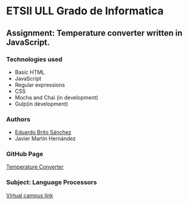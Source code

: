 # ETSII ULL Grado de Informatica

## Assignment: Temperature converter written in JavaScript.

### Technologies used

* Basic HTML
* JavaScript
* Regular expressions
* CSS
* Mocha and Chai (in development)
* Gulp(in development)

### Authors

* [Eduardo Brito Sánchez](http://eduardobritosan.github.io) 
* Javier Martín Hernández

### GitHub Page
[Temperature Converter](http://eduardobritosan.github.io/temperature-converter-2016-javascript/)

### Subject: Language Processors
[Virtual campus link](https://campusvirtual.ull.es/1516/course/view.php?id=178)
